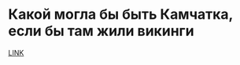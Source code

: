 # Какой могла бы быть Камчатка, если бы там жили викинги



[LINK](https://varlamov.ru/2594114.html)